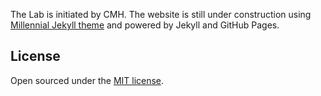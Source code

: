 The Lab is initiated by CMH. 
The website is still under construction using [Millennial Jekyll theme](https://lenpaul.github.io/Millennial/) and powered by Jekyll and GitHub Pages.

## License
Open sourced under the [MIT license]().

